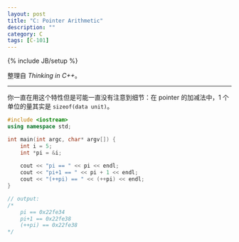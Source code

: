 ```yaml
---
layout: post
title: "C: Pointer Arithmetic"
description: ""
category: C
tags: [C-101]
---
```

{% include JB/setup %}

整理自 _Thinking in C++_。

-----

你一直在用这个特性但是可能一直没有注意到细节：在 pointer 的加减法中，1 个单位的量其实是 `sizeof(data unit)`。

```cpp
#include <iostream>
using namespace std;

int main(int argc, char* argv[]) {
	int i = 5;
	int *pi = &i;
	
	cout << "pi == " << pi << endl; 
	cout << "pi+1 == " << pi + 1 << endl; 
	cout << "(++pi) == " << (++pi) << endl;
}

// output:
/* 
	pi == 0x22fe34
	pi+1 == 0x22fe38
	(++pi) == 0x22fe38
*/
```
